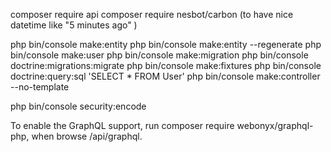 composer require api
composer require nesbot/carbon (to have nice datetime like "5 minutes ago" )

php bin/console make:entity
php bin/console make:entity --regenerate
php bin/console make:user
php bin/console make:migration
php bin/console doctrine:migrations:migrate
php bin/console make:fixtures
php bin/console doctrine:query:sql 'SELECT * FROM User'
php bin/console make:controller --no-template

php bin/console security:encode


To enable the GraphQL support, run composer require webonyx/graphql-php,
when browse /api/graphql.